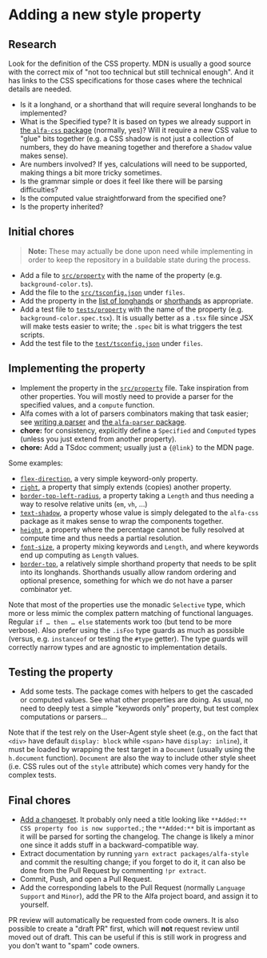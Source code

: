 # Adding a new style property

## Research

Look for the definition of the CSS property. MDN is usually a good source with the correct mix of "not too technical but still technical enough". And it has links to the CSS specifications for those cases where the technical details are needed.

* Is it a longhand, or a shorthand that will require several longhands to be implemented?
* What is the Specified type? It is based on types we already support in [the `alfa-css` package](../../alfa-css/src/value) (normally, yes)? Will it require a new CSS value to "glue" bits together (e.g. a CSS shadow is not just a collection of numbers, they do have meaning together and therefore a `Shadow` value makes sense).
* Are numbers involved? If yes, calculations will need to be supported, making things a bit more tricky sometimes.
* Is the grammar simple or does it feel like there will be parsing difficulties?
* Is the computed value straightforward from the specified one?
* Is the property inherited?

## Initial chores

> **Note:** These may actually be done upon need while implementing in order to keep the repository in a buildable state during the process.

* Add a file to [`src/property`](../src/property) with the name of the property (e.g. `background-color.ts`).
* Add the file to the [`src/tsconfig.json`](../src/tsconfig.json) under `files`.
* Add the property in the [list of longhands](../src/longhands.ts) or [shorthands](../src/shorthands.ts) as appropriate.
* Add a test file to [`tests/property`](../tests/property) with the name of the property (e.g. `background-color.spec.tsx`). It is usually better as a `.tsx` file since JSX will make tests easier to write; the `.spec` bit is what triggers the test scripts.
* Add the test file to the [`test/tsconfig.json`](../tests/tsconfig.json) under `files`.

## Implementing the property

* Implement the property in the [`src/property`](../src/property) file. Take inspiration from other properties. You will mostly need to provide a parser for the specified values, and a `compute` function.
* Alfa comes with a lot of parsers combinators making that task easier; see [writing a parser](../../../docs/guides/writing-a-parser.md) and [the `alfa-parser` package](../../alfa-parser).
* **chore:** for consistency, explicitly define a `Specified` and `Computed` types (unless you just extend from another property).
* **chore:** Add a TSdoc comment; usually just a `{@link}` to the MDN page.

Some examples:
* [`flex-direction`](../src/property/flex-direction.ts), a very simple keyword-only property.
* [`right`](../src/property/right.ts), a property that simply extends (copies) another property.
* [`border-top-left-radius`](../src/property/border-top-left-radius.ts), a property taking a `Length` and thus needing a way to resolve relative units (`em`, `vh`, …)
* [`text-shadow`](../src/property/text-shadow.ts), a property whose value is simply delegated to the `alfa-css` package as it makes sense to wrap the components together.
* [`height`](../src/property/height.ts), a property where the percentage cannot be fully resolved at compute time and thus needs a partial resolution.
* [`font-size`](../src/property/font-size.ts), a property mixing keywords and `Length`, and where keywords end up computing as `Length` values.
* [`border-top`](../src/property/border-top.ts), a relatively simple shorthand property that needs to be split into its longhands. Shorthands usually allow random ordering and optional presence, something for which we do not have a parser combinator yet.

Note that most of the properties use the monadic `Selective` type, which more or less mimic the complex pattern matching of functional languages. Regular `if … then … else` statements work too (but tend to be more verbose). Also prefer using the `.isFoo` type guards as much as possible (versus, e.g. `instanceof` or testing the `#type` getter). The type guards will correctly narrow types and are agnostic to implementation details.

## Testing the property

* Add some tests. The package comes with helpers to get the cascaded or computed values. See what other properties are doing. As usual, no need to deeply test a simple "keywords only" property, but test complex computations or parsers…

Note that if the test rely on the User-Agent style sheet (e.g., on the fact that `<div>` have default `display: block` while `<span>` have `display: inline`), it must be loaded by wrapping the test target in a `Document` (usually using the `h.document` function). `Document` are also the way to include other style sheet (i.e. CSS rules out of the `style` attribute) which comes very handy for the complex tests. 

## Final chores

* [Add a changeset](../../../docs/guides/changeset.md). It probably only need a title looking like `**Added:** CSS property foo is now supported.`; the `**Added:**` bit is important as it will be parsed for sorting the changelog. The change is likely a minor one since it adds stuff in a backward-compatible way.
* Extract documentation by running `yarn extract packages/alfa-style` and commit the resulting change; if you forget to do it, it can also be done from the Pull Request by commenting `!pr extract`.
* Commit, Push, and open a Pull Request.
* Add the corresponding labels to the Pull Request (normally `Language Support` and `Minor`), add the PR to the Alfa project board, and assign it to yourself.

PR review will automatically be requested from code owners. It is also possible to create a "draft PR" first, which will **not** request review until moved out of draft. This can be useful if this is still work in progress and you don't want to "spam" code owners.